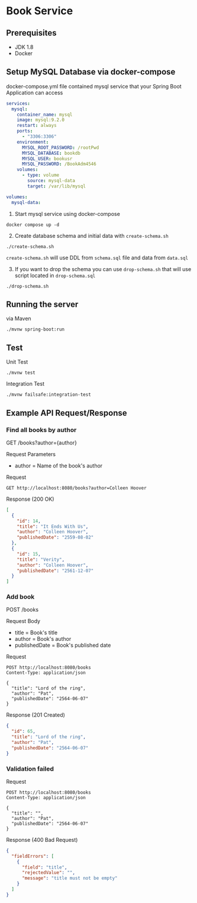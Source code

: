# Book Service

## Prerequisites

- JDK 1.8
- Docker

## Setup MySQL Database via docker-compose

docker-compose.yml file contained mysql service that your Spring Boot Application
can access

```yaml
services:
  mysql:
    container_name: mysql
    image: mysql:9.2.0
    restart: always
    ports:
      - "3306:3306"
    environment:
      MYSQL_ROOT_PASSWORD: /rootPwd
      MYSQL_DATABASE: bookdb
      MYSQL_USER: bookusr
      MYSQL_PASSWORD: /BookAdm4546
    volumes:
      - type: volume
        source: mysql-data
        target: /var/lib/mysql

volumes:
  mysql-data:
```

1. Start mysql service using docker-compose

```shell
docker compose up -d
```

2. Create database schema and initial data with `create-schema.sh`

```shell
./create-schema.sh
```

`create-schema.sh` will use DDL from `schema.sql` file and data from `data.sql`

3. If you want to drop the schema you can use `drop-schema.sh` that will use script located in `drop-schema.sql`

```shell
./drop-schema.sh
```

## Running the server

via Maven

```shell
./mvnw spring-boot:run
```

## Test

Unit Test

```shell
./mvnw test
```

Integration Test

```shell
./mvnw failsafe:integration-test
```

## Example API Request/Response

### Find all books by author

GET /books?author={author}

Request Parameters

- author = Name of the book's author

Request

```http request
GET http://localhost:8080/books?author=Colleen Hoover
```

Response (200 OK)

```json
[
  {
    "id": 14,
    "title": "It Ends With Us",
    "author": "Colleen Hoover",
    "publishedDate": "2559-08-02"
  },
  {
    "id": 15,
    "title": "Verity",
    "author": "Colleen Hoover",
    "publishedDate": "2561-12-07"
  }
]
```

### Add book

POST /books

Request Body

- title = Book's title
- author = Book's author
- publishedDate = Book's published date

Request

```http request
POST http://localhost:8080/books
Content-Type: application/json

{
  "title": "Lord of the ring",
  "author": "Pat",
  "publishedDate": "2564-06-07"
}
```

Response (201 Created)

```json
{
  "id": 65,
  "title": "Lord of the ring",
  "author": "Pat",
  "publishedDate": "2564-06-07"
}
```

### Validation failed

Request

```http request
POST http://localhost:8080/books
Content-Type: application/json

{
  "title": "",
  "author": "Pat",
  "publishedDate": "2564-06-07"
}
```

Response (400 Bad Request)

```json
{
  "fieldErrors": [
    {
      "field": "title",
      "rejectedValue": "",
      "message": "title must not be empty"
    }
  ]
}
```